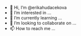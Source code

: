 - 👋 Hi, I’m @erikahudacekova
- 👀 I’m interested in ...
- 🌱 I’m currently learning ...
- 💞️ I’m looking to collaborate on ...
- 📫 How to reach me ...

<!---
erikahudacekova/erikahudacekova is a ✨ special ✨ repository because its `README.md` (this file) appears on your GitHub profile.
You can click the Preview link to take a look at your changes.
--->
